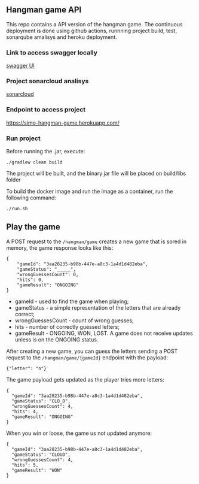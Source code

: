 ## Hangman game API ##

This repo contains a API version of the hangman game. The continuous deployment is done using github actions, 
runnning project build, test, sonarqube amalisys and heroku deployment.

### Link to access swagger locally ###

[swagger UI](http://127.0.1.1:8081/hangman/swagger-ui/)

### Project sonarcloud analisys ###

[sonarcloud](https://sonarcloud.io/dashboard?id=lcssimonini_hangman-game)

### Endpoint to access project ###

https://simo-hangman-game.herokuapp.com/

### Run project ###

Before running the .jar, execute:

`./gradlew clean build`

The project will be built, and the binary jar file will be placed on build/libs folder

To build the docker image and run the image as a container, run the following command:

`./run.sh`

## Play the game ##

A POST request to the `/hangman/game` creates a new game that is sored in memory, the game response looks like this:

```
{
    "gameId": "3aa28235-b98b-447e-a8c3-1a4d1d482eba",
    "gameStatus": "_____",
    "wrongGuessesCount": 0,
    "hits": 0,
    "gameResult": "ONGOING"
}
```
- gameId - used to find the game when playing;
- gameStatus - a simple representation of the letters that are already correct;
- wrongGuessesCount - count of wrong guesses;
- hits - number of correctly guessed letters;
- gameResult - ONGOING, WON, LOST. A game does not receive updates unless is on the ONGOING status.


After creating a new game, you can guess the letters sending a POST request to the `/hangman/game/{gameId}` endpoint with the payload:

```
{"letter": "n"}
```

The game payload gets updated as the player tries more letters:

```
{
  "gameId": "3aa28235-b98b-447e-a8c3-1a4d1d482eba",
  "gameStatus": "CLO_D",
  "wrongGuessesCount": 4,
  "hits": 4,
  "gameResult": "ONGOING"
}
```
 When you win or loose, the game us not updated anymore:


```
{
  "gameId": "3aa28235-b98b-447e-a8c3-1a4d1d482eba",
  "gameStatus": "CLOUD",
  "wrongGuessesCount": 4,
  "hits": 5,
  "gameResult": "WON"
}
```

